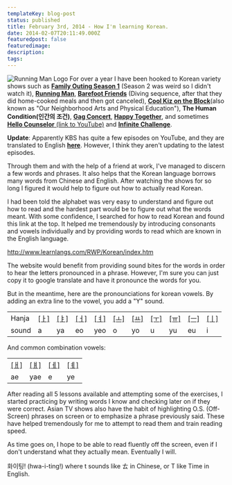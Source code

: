 ```yaml
---
templateKey: blog-post
status: published
title: February 3rd, 2014 - How I'm learning Korean.
date: 2014-02-07T20:11:49.000Z
featuredpost: false
featuredimage: 
description:
tags:
---
```

![Running Man Logo](https://upload.wikimedia.org/wikipedia/en/2/24/RunningMan.jpg)
For over a year I have been hooked to Korean variety shows such as [**Family Outing Season 1**](http://en.wikipedia.org/wiki/Family_outing) (Season 2 was weird so I didn't watch it), [**Running Man**](http://en.wikipedia.org/wiki/Running_Man_(TV_series)), [**Barefoot Friends**](http://en.wikipedia.org/wiki/Barefoot_Friends) (Diving sequence, after that they did home-cooked meals and then got canceled), [**Cool Kiz on the Block**](http://en.wikipedia.org/wiki/Our_Neighborhood_Arts_and_Physical_Education)(also known as "Our Neighborhood Arts and Physical Education"), **The Human Condition(인간의 조건)**, [**Gag Concert**](http://en.wikipedia.org/wiki/Gag_Concert), [**Happy Together**](http://en.wikipedia.org/wiki/Happy_Together_(2001_TV_series)), and sometimes [**Hello Counselor** (link to YouTube)](http://www.youtube.com/playlist?list=PLMf7VY8La5RHqhKKy9aOGtDBL8vUXaQME) and [**Infinite Challenge**](http://en.wikipedia.org/wiki/Infinite_Challenge).

**Update**: Apparently KBS has quite a few episodes on YouTube, and they are translated to English [**here**](http://www.youtube.com/user/kbsworld). However, I think they aren't updating to the latest episodes.

Through them and with the help of a friend at work, I've managed to discern a few words and phrases. It also helps that the Korean language borrows many words from Chinese and English. After watching the shows for so long I figured it would help to figure out how to actually read Korean.

I had been told the alphabet was very easy to understand and figure out how to read and the hardest part would be to figure out what the words meant. With some confidence, I searched for how to read Korean and found this link at the top. It helped me tremendously by introducing consonants and vowels individually and by providing words to read which are known in the English language.

http://www.learnlangs.com/RWP/Korean/index.htm

The website would benefit from providing sound bites for the words in order to hear the letters pronounced in a phrase. However, I'm sure you can just copy it to google translate and have it pronounce the words for you.

But in the meantime, here are the pronounciations for korean vowels. By adding an extra line to the vowel, you add a "Y" sound.

<table>
<tr>
<td>Hanja
</td>
<td><a href='http://translate.google.com/translate_tts?tl=ko&q="a"'>[ㅏ]</a></td>
<td><a href='http://translate.google.com/translate_tts?tl=ko&q="ya"'>[ㅑ]</a></td>
<td><a href="http://translate.google.com/translate_tts?tl=ko&q='eo'">[ㅓ]</a></td>
<td><a href="http://translate.google.com/translate_tts?tl=ko&q='yeo'">[ㅕ]</a></td>
<td><a href="http://translate.google.com/translate_tts?tl=ko&q='o'">[ㅗ]</a></td>
<td><a href="http://translate.google.com/translate_tts?tl=ko&q='yo'">[ㅛ]</a></td>
<td><a href="http://translate.google.com/translate_tts?tl=ko&q='u'">[ㅜ]</a></td>
<td><a href="http://translate.google.com/translate_tts?tl=ko&q='yu'">[ㅠ]</a></td>
<td><a href="http://translate.google.com/translate_tts?tl=ko&q='eu'">[ㅡ]</a></td>
<td><a href="http://translate.google.com/translate_tts?tl=ko&q='i'">[ㅣ]</a></td>
</tr>
<tr>
<td>sound</td>
<td>a</td>
<td>ya</td>
<td>eo</td>
<td>yeo</td>
<td>o</td>
<td>yo</td>
<td>u</td>
<td>yu</td>
<td>eu</td>
<td>i</td>
</tr>
</table>
And common combination vowels:
<table>
<tr>
<td><a href="http://translate.google.com/translate_tts?tl=ko&q='ae'">[ㅐ]</a></td>
<td><a href="http://translate.google.com/translate_tts?tl=ko&q='yae'">[ㅒ]</a></td>
<td><a href="http://translate.google.com/translate_tts?tl=ko&q='e'">[ㅔ]</a></td>
<td><a href="http://translate.google.com/translate_tts?tl=ko&q='ye'">[ㅖ]</a></td>
</tr>
<tr>
<td>ae</td>
<td>yae</td>
<td>e</td>
<td>ye</td>
</tr>
</table>

After reading all 5 lessons available and attempting some of the exercises, I started practicing by writing words I know and checking later on if they were correct. Asian TV shows also have the habit of highlighting O.S. (Off-Screen) phrases on screen or to emphasize a phrase previously said. These have helped tremendously for me to attempt to read them and train reading speed.

As time goes on, I hope to be able to read fluently off the screen, even if I don't understand what they actually mean. Eventually I will.


화이팅! (hwa-i-ting!) where t sounds like ㄊ in Chinese, or T like Time in English. 